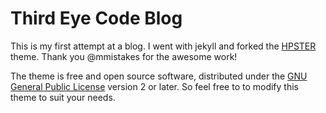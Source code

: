 # Third Eye Code Blog

This is my first attempt at a blog.  I went with jekyll and forked the [HPSTER](http://github.com/mmistakes/hpstr-jekyll-theme) theme.  Thank you @mmistakes for the awesome work!

The theme is free and open source software, distributed under the [GNU General Public License](https://github.com/mmistakes/hpstr-jekyll-theme/blob/master/LICENSE) version 2 or later. So feel free to to modify this theme to suit your needs. 
